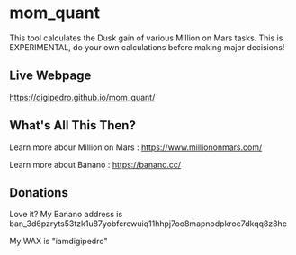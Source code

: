 # mom_quant
 
This tool calculates the Dusk gain of various Million on Mars tasks. This is EXPERIMENTAL, do your own calculations before making major decisions!

## Live Webpage

https://digipedro.github.io/mom_quant/

## What's All This Then?

Learn more abour Million on Mars : https://www.milliononmars.com/

Learn more about Banano : https://banano.cc/

## Donations

Love it? My Banano address is ban_3d6pzryts53tzk1u87yobfcrcwuiq11hhpj7oo8mapnodpkroc7dkqq8z8hc

My WAX is "iamdigipedro"